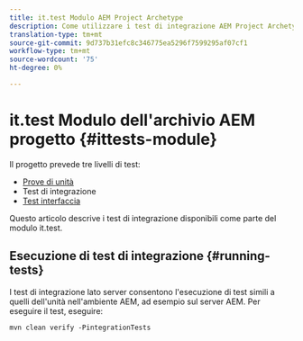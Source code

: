 ```yaml
---
title: it.test Modulo AEM Project Archetype
description: Come utilizzare i test di integrazione AEM Project Archetype
translation-type: tm+mt
source-git-commit: 9d737b31efc8c346775ea5296f7599295af07cf1
workflow-type: tm+mt
source-wordcount: '75'
ht-degree: 0%

---
```



# it.test Modulo dell&#39;archivio AEM progetto {#ittests-module}

Il progetto prevede tre livelli di test:

* [Prove di unità](core.md#unit-tests)
* Test di integrazione
* [Test interfaccia](uitests.md)

Questo articolo descrive i test di integrazione disponibili come parte del modulo it.test.

## Esecuzione di test di integrazione {#running-tests}

I test di integrazione lato server consentono l&#39;esecuzione di test simili a quelli dell&#39;unità nell&#39;ambiente AEM, ad esempio sul server AEM. Per eseguire il test, eseguire:

```
mvn clean verify -PintegrationTests
```
